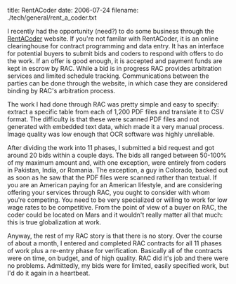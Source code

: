 title: RentACoder
date: 2006-07-24
filename: ./tech/general/rent_a_coder.txt

I recently had the opportunity (need?) to do some business through the
<a href="http://www.rentacoder.com">RentACoder</a> website. If you're
not familar with RentACoder, it is an online clearinghouse for
contract programming and data entry.  It has an interface for
potential buyers to submit bids and coders to respond with offers to
do the work. If an offer is good enough, it is accepted and payment
funds are kept in escrow by RAC.  While a bid is in progress RAC
provides arbitration services and limited schedule
tracking. Communications between the parties can be done through the
website, in which case they are considered binding by RAC's
arbitration process.

The work I had done through RAC was pretty simple and easy to specify:
extract a specific table from each of 1,200 PDF files and translate it
to CSV format.  The difficulty is that these were scanned PDF files
and not generated with embedded text data, which made it a very manual
process.  Image quality was low enough that OCR software was highly
unreliable.

After dividing the work into 11 phases, I submitted a bid request and
got around 20 bids within a couple days. The bids all ranged between
50-100% of my maximum amount and, with one exception, were entirely
from coders in Pakistan, India, or Romania.  The exception, a guy in
Colorado, backed out as soon as he saw that the PDF files were scanned
rather than textual. If you are an American paying for an American
lifestyle, and are considering offering your services through RAC, you
ought to consider with whom you're competing. You need to be very
specialized or willing to work for low wage rates to be
competitive. From the point of view of a buyer on RAC, the coder could
be located on Mars and it wouldn't really matter all that much: this
is true globalization at work.

Anyway, the rest of my RAC story is that there is no story. Over the
course of about a month, I entered and completed RAC contracts for all
11 phases of work plus a re-entry phase for verification.  Basically
all of the contracts were on time, on budget, and of high quality. RAC
did it's job and there were no problems.  Admittedly, my bids were for
limited, easily specified work, but I'd do it again in a heartbeat.


